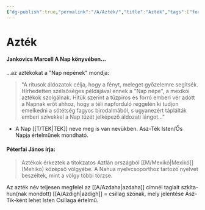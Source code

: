```yaml
---
{"dg-publish":true,"permalink":"/A/Azték/","title":"Azték","tags":["formatted🟢"],"created":"2023-10-03T10:45","updated":"2023-10-05T10:12"}
---
```



# Azték

#### Jankovics Marcell A Nap könyvében...

...az aztékokat a "Nap népének" mondja:  
> "A rítusok áldozatok célja, hogy a fényt, meleget győzelemre segítsék. Hírhedetten szélsőséges példájával ennek a "Nap népe", a mexikói aztékok szolgálnak. Hitük szerint a tűzpiros és forró emberi vér adott a Napnak erőt ahhoz, hogy a téli napforduló reggelén ki tudjon emelkedni a sötétség fagyos birodalmából, s ugyanezért táplálták emberi szívekkel a Nap tüzét jelképező áldozati lángot..."  
- A Nap [[T/TEK\|TEK]] neve meg is van nevükben. Asz-Ték Isten/Ős Napja értelműnek mondható.  

#### Péterfai János írja:

> Aztékok érkeztek a titokzatos Aztlán országból [[M/Mexikó\|Mexikó]] (Mehiko) középső völgyébe. A Nahua nyelvcsoporthoz tartozó nyelvet beszéltek, mint a völgy többi törzse.  

Az azték név teljesen megfelel az [[A/Azdaha\|azdaha]] címnél taglalt szkíta-hun(nak mondott) [[A/Azdigh\|azdigh]] = csillag szónak, mely jelentése Ász-Tik-ként lehet Isten Csillaga értelmű.  